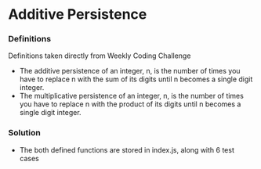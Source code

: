 # Additive Persistence

### Definitions
Definitions taken directly from Weekly Coding Challenge
- The additive persistence of an integer, n, is the number of times you have to replace n with the sum of its digits until n becomes a single digit integer.
- The multiplicative persistence of an integer, n, is the number of times you have to replace n with the product of its digits until n becomes a single digit integer.

### Solution
- The both defined functions are stored in index.js, along with 6 test cases